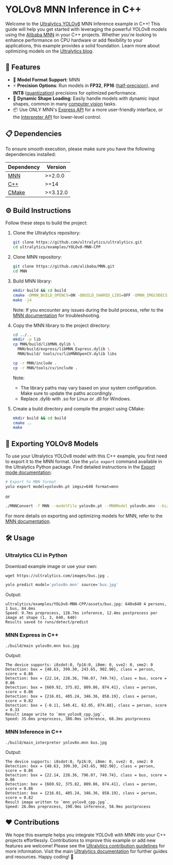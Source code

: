 # YOLOv8 MNN Inference in C++

Welcome to the [Ultralytics YOLOv8](https://docs.ultralytics.com/models/yolov8/) MNN Inference example in C++! This guide will help you get started with leveraging the powerful YOLOv8 models using the [Alibaba MNN](https://mnn-docs.readthedocs.io/en/latest/) in your C++ projects. Whether you're looking to enhance performance on CPU hardware or add flexibility to your applications, this example provides a solid foundation. Learn more about optimizing models on the [Ultralytics blog](https://www.ultralytics.com/blog).

## 🌟 Features

- 🚀 **Model Format Support**: MNN
- ⚡ **Precision Options**: Run models in **FP32**, **FP16** ([half-precision](https://www.ultralytics.com/glossary/half-precision)), and **INT8** ([quantization](https://www.ultralytics.com/glossary/model-quantization)) precisions for optimized performance.
- 🔄 **Dynamic Shape Loading**: Easily handle models with dynamic input shapes, common in many [computer vision](https://www.ultralytics.com/glossary/computer-vision-cv) tasks.
- 📦 Use ONLY MNN's [Express API](https://mnn-docs.readthedocs.io/en/latest/express.html) for a more user-friendly interface, or the [Interpreter API](https://mnn-docs.readthedocs.io/en/latest/interpreter.html) for lower-level control.

## 📋 Dependencies

To ensure smooth execution, please make sure you have the following dependencies installed:

| Dependency                                        | Version  |
| ------------------------------------------------- | -------- |
| [MNN](https://mnn-docs.readthedocs.io/en/latest/) | >=2.0.0  |
| [C++](https://en.cppreference.com/w/)             | >=14     |
| [CMake](https://cmake.org/documentation/)         | >=3.12.0 |

## ⚙️ Build Instructions

Follow these steps to build the project:

1.  Clone the Ultralytics repository:

    ```bash
    git clone https://github.com/ultralytics/ultralytics.git
    cd ultralytics/examples/YOLOv8-MNN-CPP
    ```

2.  Clone MNN repository:

    ```bash
    git clone https://github.com/alibaba/MNN.git
    cd MNN
    ```

3.  Build MNN library:

    ```bash
    mkdir build && cd build
    cmake -DMNN_BUILD_OPENCV=ON -DBUILD_SHARED_LIBS=OFF -DMNN_IMGCODECS=ON ..
    make -j4
    ```

    Note: If you encounter any issues during the build process, refer to the [MNN documentation](https://mnn-docs.readthedocs.io/en/latest/) for troubleshooting.

4.  Copy the MNN library to the project directory:

    ```bash
    cd ../..
    mkdir -p lib
    cp MNN/build/libMNN.dylib \
      MNN/build/express/libMNN_Express.dylib \
      MNN/build/ tools/cv/libMNNOpenCV.dylib libs

    cp -r MNN/include .
    cp -r MNN/tools/cv/include .
    ```

    Note:

    - The library paths may vary based on your system configuration. Make sure to update the paths accordingly.
    - Replace .dylib with .so for Linux or .dll for Windows.

5.  Create a build directory and compile the project using CMake:
    ```bash
    mkdir build && cd build
    cmake ..
    make
    ```

## 🔄 Exporting YOLOv8 Models

To use your Ultralytics YOLOv8 model with this C++ example, you first need to export it to the MNN format. Use the `yolo export` command available in the Ultralytics Python package. Find detailed instructions in the [Export mode documentation](https://docs.ultralytics.com/modes/export/).

```bash
# Export to MNN format
yolo export model=yolov8n.pt imgsz=640 format=mnn
```

or

```bash
./MNNConvert -f MNN --modelFile yolov8n.pt --MNNModel yolov8n.mnn --bizCode biz
```

For more details on exporting and optimizing models for MNN, refer to the [MNN documentation](https://mnn-docs.readthedocs.io/en/latest/).

## 🛠️ Usage

### Ultralytics CLI in Python

Download example image or use your own:

```
wget https://ultralytics.com/images/bus.jpg .
```

```bash
yolo predict model='yolov8n.mnn' source='bus.jpg'
```

Output:

```
ultralytics/examples/YOLOv8-MNN-CPP/assets/bus.jpg: 640x640 4 persons, 1 bus, 84.6ms
Speed: 9.7ms preprocess, 128.7ms inference, 12.4ms postprocess per image at shape (1, 3, 640, 640)
Results saved to runs/detect/predict
```

### MNN Express in C++

```bash
./build/main yolov8n.mnn bus.jpg
```

Output:

```
The device supports: i8sdot:0, fp16:0, i8mm: 0, sve2: 0, sme2: 0
Detection: box = {48.63, 399.30, 243.65, 902.90}, class = person, score = 0.86
Detection: box = {22.14, 228.36, 796.07, 749.74}, class = bus, score = 0.86
Detection: box = {669.92, 375.82, 809.86, 874.41}, class = person, score = 0.86
Detection: box = {216.01, 405.24, 346.36, 858.19}, class = person, score = 0.82
Detection: box = {-0.11, 549.41, 62.05, 874.88}, class = person, score = 0.33
Result image write to `mnn_yolov8_cpp.jpg`.
Speed: 35.6ms preprocess, 386.0ms inference, 68.3ms postprocess
```

### MNN Inference in C++

```
./build/main_interpreter yolov8n.mnn bus.jpg
```

Output:

```
The device supports: i8sdot:0, fp16:0, i8mm: 0, sve2: 0, sme2: 0
Detection: box = {48.63, 399.30, 243.65, 902.90}, class = person, score = 0.86
Detection: box = {22.14, 228.36, 796.07, 749.74}, class = bus, score = 0.86
Detection: box = {669.92, 375.82, 809.86, 874.41}, class = person, score = 0.86
Detection: box = {216.01, 405.24, 346.36, 858.19}, class = person, score = 0.82
Result image written to `mnn_yolov8_cpp.jpg`.
Speed: 26.0ms preprocess, 190.9ms inference, 58.9ms postprocess
```

## ❤️ Contributions

We hope this example helps you integrate YOLOv8 with MNN into your C++ projects effortlessly. Contributions to improve this example or add new features are welcome! Please see the [Ultralytics contribution guidelines](https://docs.ultralytics.com/help/contributing/) for more information. Visit the main [Ultralytics documentation](https://docs.ultralytics.com/) for further guides and resources. Happy coding! 🚀
